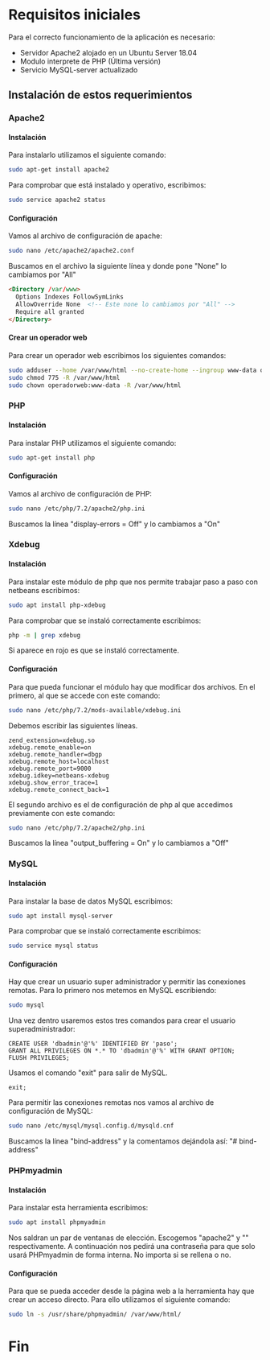 # Requisitos iniciales
Para el correcto funcionamiento de la aplicación es necesario:
* Servidor Apache2 alojado en un Ubuntu Server 18.04
* Modulo interprete de PHP (Última versión)
* Servicio MySQL-server actualizado

## Instalación de estos requerimientos
### Apache2
#### Instalación
Para instalarlo utilizamos el siguiente comando:
```bash
sudo apt-get install apache2
```

Para comprobar que está instalado y operativo, escribimos:
```bash
sudo service apache2 status
```
#### Configuración
Vamos al archivo de configuración de apache:
```bash
sudo nano /etc/apache2/apache2.conf
```
Buscamos en el archivo la siguiente línea y donde pone "None" lo cambiamos por "All"
```html
<Directory /var/www>
  Options Indexes FollowSymLinks
  AllowOverride None  <!-- Este none lo cambiamos por "All" -->
  Require all granted
</Directory>
```
#### Crear un operador web
Para crear un operador web escribimos los siguientes comandos:
```bash
sudo adduser --home /var/www/html --no-create-home --ingroup www-data operadorweb
sudo chmod 775 -R /var/www/html
sudo chown operadorweb:www-data -R /var/www/html
```

### PHP
#### Instalación
Para instalar PHP utilizamos el siguiente comando:
```bash
sudo apt-get install php
```

#### Configuración
Vamos al archivo de configuración de PHP:
```bash
sudo nano /etc/php/7.2/apache2/php.ini
```
Buscamos la línea "display-errors = Off" y lo cambiamos a "On"

### Xdebug
#### Instalación
Para instalar este módulo de php que nos permite trabajar paso a paso con netbeans escribimos:
```bash
sudo apt install php-xdebug
```

Para comprobar que se instaló correctamente escribimos:
```bash
php -m | grep xdebug
```
Si aparece en rojo es que se instaló correctamente.

#### Configuración
Para que pueda funcionar el módulo hay que modificar dos archivos.
En el primero, al que se accede con este comando:
```bash
sudo nano /etc/php/7.2/mods-available/xdebug.ini
```
Debemos escribir las siguientes líneas.
```
zend_extension=xdebug.so
xdebug.remote_enable=on
xdebug.remote_handler=dbgp
xdebug.remote_host=localhost
xdebug.remote_port=9000
xdebug.idkey=netbeans-xdebug
xdebug.show_error_trace=1
xdebug.remote_connect_back=1
```

El segundo archivo es el de configuración de php al que accedimos previamente con este comando:
```bash
sudo nano /etc/php/7.2/apache2/php.ini
```
Buscamos la línea "output_buffering = On" y lo cambiamos a "Off"

### MySQL
#### Instalación
Para instalar la base de datos MySQL escribimos:
```bash
sudo apt install mysql-server
```

Para comprobar que se instaló correctamente escribimos:
```bash
sudo service mysql status
```
 #### Configuración
 Hay que crear un usuario super administrador y permitir las conexiones remotas.
Para lo primero nos metemos en MySQL escribiendo:
```bash
sudo mysql
```
Una vez dentro usaremos estos tres comandos para crear el usuario superadministrador:
```mysql
CREATE USER 'dbadmin'@'%' IDENTIFIED BY 'paso';
GRANT ALL PRIVILEGES ON *.* TO 'dbadmin'@'%' WITH GRANT OPTION;
FLUSH PRIVILEGES;
```
Usamos el comando "exit" para salir de MySQL.
```mysql
exit;
```

Para permitir las conexiones remotas nos vamos al archivo de configuración de MySQL:
```bash
sudo nano /etc/mysql/mysql.config.d/mysqld.cnf
```
Buscamos la línea "bind-address" y la comentamos dejándola así: "# bind-address"

### PHPmyadmin
#### Instalación
Para instalar esta herramienta escribimos:
```bash
sudo apt install phpmyadmin
```
Nos saldran un par de ventanas de elección. Escogemos "apache2" y "<Yes>" respectivamente.
A continuación nos pedirá una contraseña para que solo usará PHPmyadmin de forma interna. No importa si se rellena o no.
  
#### Configuración
Para que se pueda acceder desde la página web a la herramienta hay que crear un acceso directo.
Para ello utilizamos el siguiente comando:
```bash
sudo ln -s /usr/share/phpmyadmin/ /var/www/html/
```

# Fin
